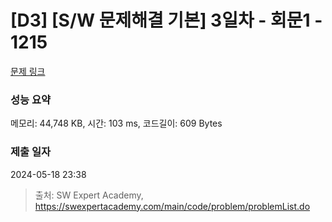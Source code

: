 # [D3] [S/W 문제해결 기본] 3일차 - 회문1 - 1215 

[문제 링크](https://swexpertacademy.com/main/code/problem/problemDetail.do?contestProbId=AV14QpAaAAwCFAYi) 

### 성능 요약

메모리: 44,748 KB, 시간: 103 ms, 코드길이: 609 Bytes

### 제출 일자

2024-05-18 23:38



> 출처: SW Expert Academy, https://swexpertacademy.com/main/code/problem/problemList.do
